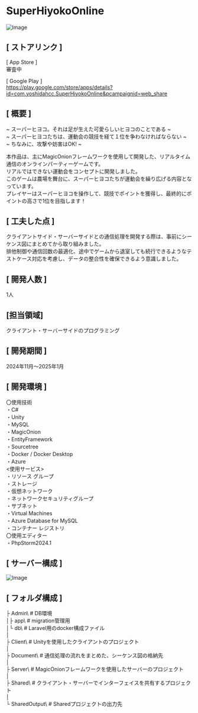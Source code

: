 # SuperHiyokoOnline    

![Image](https://github.com/user-attachments/assets/c2291047-1ff0-4101-b1e7-13ac0d3f442d)    

[ ストアリンク ]  
---  
[ App Store ]  
審査中    

[ Google Play ]  
https://play.google.com/store/apps/details?id=com.yoshidahcc.SuperHiyokoOnline&pcampaignid=web_share  

[ 概要 ]  
---  
~ スーパーヒヨコ。それは足が生えた可愛らしいヒヨコのことである ~  
~ スーパーヒヨコたちは、運動会の競技を経て１位を争わなければならない ~  
~ ちなみに、攻撃や妨害はOK! ~    

本作品は、主にMagicOnionフレームワークを使用して開発した、リアルタイム通信のオンラインパーティーゲームです。  
リアルではできない運動会をコンセプトに開発しました。  
このゲームは農場を舞台に、スーパーヒヨコたちが運動会を繰り広げる内容となっています。  
プレイヤーはスーパーヒヨコを操作して、競技でポイントを獲得し、最終的にポイントの高さで1位を目指します！  

[ 工夫した点 ]
---  
クライアントサイド・サーバーサイドとの通信処理を開発する際は、事前にシーケンス図にまとめてから取り組みました。  
排他制御や通信回数の最適化、途中でゲームから退室しても続行できるようなテストケース対応を考慮し、データの整合性を確保できるよう意識しました。

[ 開発人数 ]  
---  
1人  

[担当領域]  
---  
クライアント・サーバーサイドのプログラミング  


[ 開発期間 ]  
---
2024年11月～2025年1月    

[ 開発環境 ]  
---
〇使用技術  
  ・C#  
  ・Unity  
  ・MySQL  
  ・MagicOnion  
  ・EntityFramework  
  ・Sourcetree  
  ・Docker / Docker Desktop  
  ・Azure  
    <使用サービス>  
    ・リソース グループ  
    ・ストレージ  
    ・仮想ネットワーク   
    ・ネットワークセキュリティグループ  
    ・サブネット  
    ・Virtual Machines  
    ・Azure Database for MySQL  
    ・コンテナー レジストリ  
〇使用エディター  
  ・PhpStorm2024.1  

[ サーバー構成 ]
---  
![Image](https://github.com/user-attachments/assets/aefe3203-515f-4bdc-aa74-7fe6df61e917)  

[ フォルダ構成 ]
---  
├ Admin\               # DB環境  
│├ app\                # migration管理用  
│└ db\                 # Laravel用のdocker構成ファイル  
│  
├ Client\              # Unityを使用したクライアントのプロジェクト  
│  
├ Document\            # 通信処理の流れをまとめた、シーケンス図の格納先  
│  
├ Server\              # MagicOnionフレームワークを使用したサーバーのプロジェクト  
│  
├ Shared\              # クライアント・サーバーでインターフェイスを共有するプロジェクト  
│  
└ SharedOutput\        # Sharedプロジェクトの出力先  










